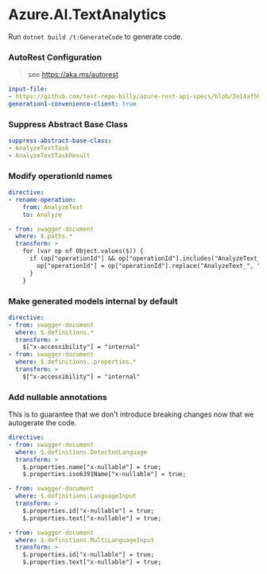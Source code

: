 # Azure.AI.TextAnalytics

Run `dotnet build /t:GenerateCode` to generate code.

### AutoRest Configuration
> see https://aka.ms/autorest

``` yaml
input-file:
- https://github.com/test-repo-billy/azure-rest-api-specs/blob/2e14af50bb3aebbe28acdc2f3c00bb4b7455d118/specification/cognitiveservices/data-plane/Language/stable/2023-04-01/analyzetext.json
generation1-convenience-client: true
```

### Suppress Abstract Base Class

``` yaml
suppress-abstract-base-class:
- AnalyzeTextTask
- AnalyzeTextTaskResult
```

### Modify operationId names

``` yaml
directive:
- rename-operation:
    from: AnalyzeText
    to: Analyze

- from: swagger-document
  where: $.paths.*
  transform: >
    for (var op of Object.values($)) {
      if (op["operationId"] && op["operationId"].includes("AnalyzeText_")) {
        op["operationId"] = op["operationId"].replace("AnalyzeText_", "AnalyzeBatch");
      }
    }
```

### Make generated models internal by default

``` yaml
directive:
- from: swagger-document
  where: $.definitions.*
  transform: >
    $["x-accessibility"] = "internal"
- from: swagger-document
  where: $.definitions..properties.*
  transform: >
    $["x-accessibility"] = "internal"
```

### Add nullable annotations

This is to guarantee that we don't introduce breaking changes now that we autogerate the code.

``` yaml
directive:
- from: swagger-document
  where: $.definitions.DetectedLanguage
  transform: >
    $.properties.name["x-nullable"] = true;
    $.properties.iso6391Name["x-nullable"] = true;

- from: swagger-document
  where: $.definitions.LanguageInput
  transform: >
    $.properties.id["x-nullable"] = true;
    $.properties.text["x-nullable"] = true;

- from: swagger-document
  where: $.definitions.MultiLanguageInput
  transform: >
    $.properties.id["x-nullable"] = true;
    $.properties.text["x-nullable"] = true;
```
